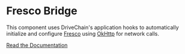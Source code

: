 Fresco Bridge
=============

This component uses DriveChain's application hooks to automatically
initialize and configure [Fresco] using [OkHttp] for network calls.

[Fresco]: http://frescolib.org/
[OkHttp]: http://square.github.io/okhttp/

[Read the Documentation](http://drivechain.inkapplications.com/fresco-bridge)
